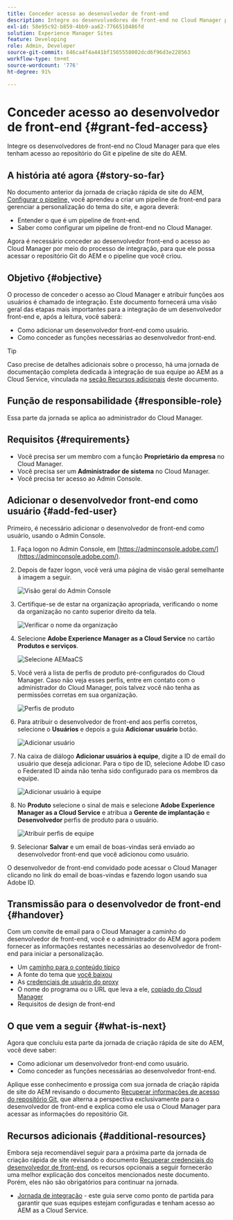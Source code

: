 ```yaml
---
title: Conceder acesso ao desenvolvedor de front-end
description: Integre os desenvolvedores de front-end no Cloud Manager para que eles tenham acesso ao repositório do Git e pipeline de site do AEM.
exl-id: 58e95c92-b859-4bb9-aa62-7766510486fd
solution: Experience Manager Sites
feature: Developing
role: Admin, Developer
source-git-commit: 646ca4f4a441bf1565558002dcd6f96d3e228563
workflow-type: tm+mt
source-wordcount: '776'
ht-degree: 91%

---
```


# Conceder acesso ao desenvolvedor de front-end {#grant-fed-access}

Integre os desenvolvedores de front-end no Cloud Manager para que eles tenham acesso ao repositório do Git e pipeline de site do AEM.

## A história até agora {#story-so-far}

No documento anterior da jornada de criação rápida de site do AEM, [Configurar o pipeline,](pipeline-setup.md) você aprendeu a criar um pipeline de front-end para gerenciar a personalização do tema do site, e agora deverá:

* Entender o que é um pipeline de front-end.
* Saber como configurar um pipeline de front-end no Cloud Manager.

Agora é necessário conceder ao desenvolvedor front-end o acesso ao Cloud Manager por meio do processo de integração, para que ele possa acessar o repositório Git do AEM e o pipeline que você criou.

## Objetivo {#objective}

O processo de conceder o acesso ao Cloud Manager e atribuir funções aos usuários é chamado de integração. Este documento fornecerá uma visão geral das etapas mais importantes para a integração de um desenvolvedor front-end e, após a leitura, você saberá:

* Como adicionar um desenvolvedor front-end como usuário.
* Como conceder as funções necessárias ao desenvolvedor front-end.

>[!TIP]
>
>Caso precise de detalhes adicionais sobre o processo, há uma jornada de documentação completa dedicada à integração de sua equipe ao AEM as a Cloud Service, vinculada na [seção Recursos adicionais](#additional-resources) deste documento.

## Função de responsabilidade {#responsible-role}

Essa parte da jornada se aplica ao administrador do Cloud Manager.

## Requisitos {#requirements}

* Você precisa ser um membro com a função **Proprietário da empresa** no Cloud Manager.
* Você precisa ser um **Administrador de sistema** no Cloud Manager.
* Você precisa ter acesso ao Admin Console.

## Adicionar o desenvolvedor front-end como usuário {#add-fed-user}

Primeiro, é necessário adicionar o desenvolvedor de front-end como usuário, usando o Admin Console.

1. Faça logon no Admin Console, em [https://adminconsole.adobe.com/](https://adminconsole.adobe.com/).

1. Depois de fazer logon, você verá uma página de visão geral semelhante à imagem a seguir.

   ![Visão geral do Admin Console](assets/admin-console.png)

1. Certifique-se de estar na organização apropriada, verificando o nome da organização no canto superior direito da tela.

   ![Verificar o nome da organização](assets/correct-org.png)

1. Selecione **Adobe Experience Manager as a Cloud Service** no cartão **Produtos e serviços**.

   ![Selecione AEMaaCS](assets/select-aemaacs.png)

1. Você verá a lista de perfis de produto pré-configurados do Cloud Manager. Caso não veja esses perfis, entre em contato com o administrador do Cloud Manager, pois talvez você não tenha as permissões corretas em sua organização.

   ![Perfis de produto](assets/product-profiles.png)

1. Para atribuir o desenvolvedor de front-end aos perfis corretos, selecione o **Usuários** e depois a guia **Adicionar usuário** botão.

   ![Adicionar usuário](assets/add-user.png)

1. Na caixa de diálogo **Adicionar usuários à equipe**, digite a ID de email do usuário que deseja adicionar. Para o tipo de ID, selecione Adobe ID caso o Federated ID ainda não tenha sido configurado para os membros da equipe.

   ![Adicionar usuário à equipe](assets/add-to-team.png)

1. No **Produto** selecione o sinal de mais e selecione **Adobe Experience Manager as a Cloud Service** e atribua a **Gerente de implantação** e **Desenvolvedor** perfis de produto para o usuário.

   ![Atribuir perfis de equipe](assets/assign-team.png)

1. Selecionar **Salvar** e um email de boas-vindas será enviado ao desenvolvedor front-end que você adicionou como usuário.

O desenvolvedor de front-end convidado pode acessar o Cloud Manager clicando no link do email de boas-vindas e fazendo logon usando sua Adobe ID.

## Transmissão para o desenvolvedor de front-end {#handover}

Com um convite de email para o Cloud Manager a caminho do desenvolvedor de front-end, você e o administrador do AEM agora podem fornecer as informações restantes necessárias ao desenvolvedor de front-end para iniciar a personalização.

* Um [caminho para o conteúdo típico](#example-page)
* A fonte do tema que [você baixou](#download-theme)
* As [credenciais de usuário do proxy](#proxy-user)
* O nome do programa ou o URL que leva a ele, [copiado do Cloud Manager](pipeline-setup.md#login)
* Requisitos de design de front-end

## O que vem a seguir {#what-is-next}

Agora que concluiu esta parte da jornada de criação rápida de site do AEM, você deve saber:

* Como adicionar um desenvolvedor front-end como usuário.
* Como conceder as funções necessárias ao desenvolvedor front-end.

Aplique esse conhecimento e prossiga com sua jornada de criação rápida de site do AEM revisando o documento [Recuperar informações de acesso do repositório Git,](retrieve-access.md) que alterna a perspectiva exclusivamente para o desenvolvedor de front-end e explica como ele usa o Cloud Manager para acessar as informações do repositório Git.

## Recursos adicionais {#additional-resources}

Embora seja recomendável seguir para a próxima parte da jornada de criação rápida de site revisando o documento [Recuperar credenciais do desenvolvedor de front-end,](retrieve-access.md) os recursos opcionais a seguir fornecerão uma melhor explicação dos conceitos mencionados neste documento. Porém, eles não são obrigatórios para continuar na jornada.

* [Jornada de integração](/help/journey-onboarding/overview.md) - este guia serve como ponto de partida para garantir que suas equipes estejam configuradas e tenham acesso ao AEM as a Cloud Service.
